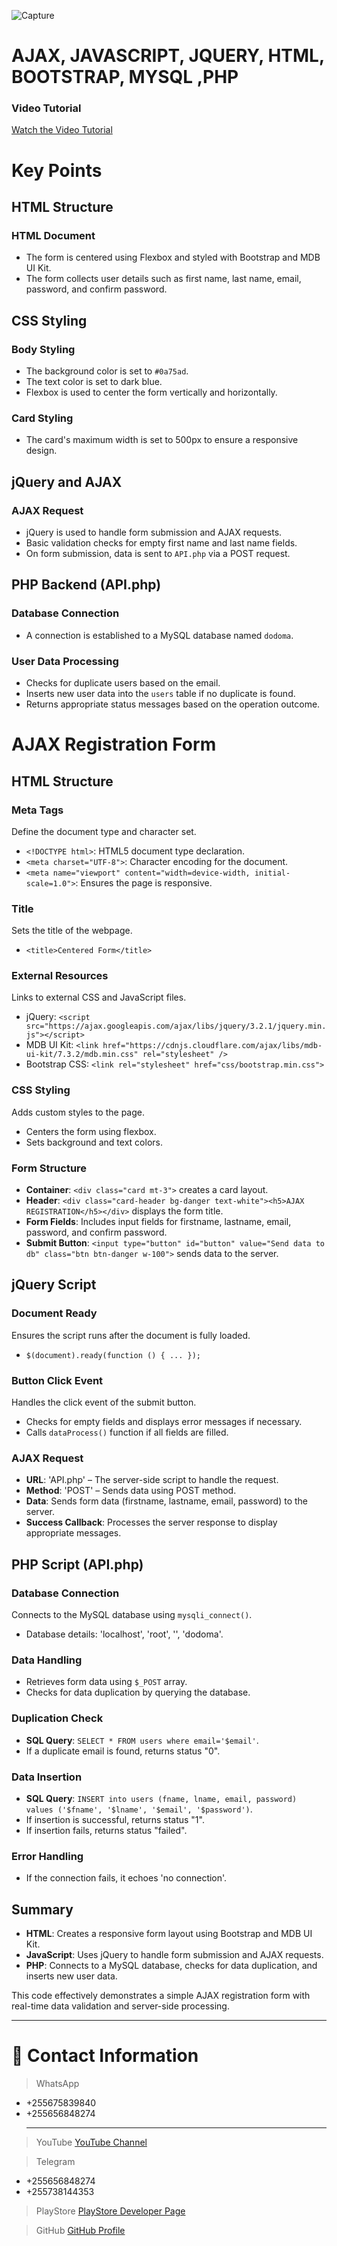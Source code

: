 
![Capture](https://github.com/shamiraty/AJAX-HTML-PHP-JAVASCRIPT-JQUERY-MYSQL-HOW-TO-CREATE-REGISTRATION-FORM-USING-AJAX-JAVASCRIPT/assets/129072179/38750083-3c11-4a6d-8c7c-31d82181850b)

# AJAX, JAVASCRIPT, JQUERY, HTML, BOOTSTRAP, MYSQL ,PHP
### Video Tutorial
[Watch the Video Tutorial](https://youtu.be/tY1hgUJ8ZsU)

# Key Points

## HTML Structure

### HTML Document
- The form is centered using Flexbox and styled with Bootstrap and MDB UI Kit.
- The form collects user details such as first name, last name, email, password, and confirm password.

## CSS Styling

### Body Styling
- The background color is set to `#0a75ad`.
- The text color is set to dark blue.
- Flexbox is used to center the form vertically and horizontally.

### Card Styling
- The card's maximum width is set to 500px to ensure a responsive design.

## jQuery and AJAX

### AJAX Request
- jQuery is used to handle form submission and AJAX requests.
- Basic validation checks for empty first name and last name fields.
- On form submission, data is sent to `API.php` via a POST request.

## PHP Backend (API.php)

### Database Connection
- A connection is established to a MySQL database named `dodoma`.

### User Data Processing
- Checks for duplicate users based on the email.
- Inserts new user data into the `users` table if no duplicate is found.
- Returns appropriate status messages based on the operation outcome.

# AJAX Registration Form

## HTML Structure

### Meta Tags
Define the document type and character set.
- `<!DOCTYPE html>`: HTML5 document type declaration.
- `<meta charset="UTF-8">`: Character encoding for the document.
- `<meta name="viewport" content="width=device-width, initial-scale=1.0">`: Ensures the page is responsive.

### Title
Sets the title of the webpage.
- `<title>Centered Form</title>`

### External Resources
Links to external CSS and JavaScript files.
- jQuery: `<script src="https://ajax.googleapis.com/ajax/libs/jquery/3.2.1/jquery.min.js"></script>`
- MDB UI Kit: `<link href="https://cdnjs.cloudflare.com/ajax/libs/mdb-ui-kit/7.3.2/mdb.min.css" rel="stylesheet" />`
- Bootstrap CSS: `<link rel="stylesheet" href="css/bootstrap.min.css">`

### CSS Styling
Adds custom styles to the page.
- Centers the form using flexbox.
- Sets background and text colors.

### Form Structure
- **Container**: `<div class="card mt-3">` creates a card layout.
- **Header**: `<div class="card-header bg-danger text-white"><h5>AJAX REGISTRATION</h5></div>` displays the form title.
- **Form Fields**: Includes input fields for firstname, lastname, email, password, and confirm password.
- **Submit Button**: `<input type="button" id="button" value="Send data to db" class="btn btn-danger w-100">` sends data to the server.

## jQuery Script

### Document Ready
Ensures the script runs after the document is fully loaded.
- `$(document).ready(function () { ... });`

### Button Click Event
Handles the click event of the submit button.
- Checks for empty fields and displays error messages if necessary.
- Calls `dataProcess()` function if all fields are filled.

### AJAX Request
- **URL**: 'API.php' – The server-side script to handle the request.
- **Method**: 'POST' – Sends data using POST method.
- **Data**: Sends form data (firstname, lastname, email, password) to the server.
- **Success Callback**: Processes the server response to display appropriate messages.

## PHP Script (API.php)

### Database Connection
Connects to the MySQL database using `mysqli_connect()`.
- Database details: 'localhost', 'root', '', 'dodoma'.

### Data Handling
- Retrieves form data using `$_POST` array.
- Checks for data duplication by querying the database.

### Duplication Check
- **SQL Query**: `SELECT * FROM users where email='$email'`.
- If a duplicate email is found, returns status "0".

### Data Insertion
- **SQL Query**: `INSERT into users (fname, lname, email, password) values ('$fname', '$lname', '$email', '$password')`.
- If insertion is successful, returns status "1".
- If insertion fails, returns status "failed".

### Error Handling
- If the connection fails, it echoes 'no connection'.

## Summary
- **HTML**: Creates a responsive form layout using Bootstrap and MDB UI Kit.
- **JavaScript**: Uses jQuery to handle form submission and AJAX requests.
- **PHP**: Connects to a MySQL database, checks for data duplication, and inserts new user data.

This code effectively demonstrates a simple AJAX registration form with real-time data validation and server-side processing.
___
# 🔆 Contact Information

> WhatsApp
- +255675839840
- +255656848274 <hr>

> YouTube
[YouTube Channel](https://www.youtube.com/channel/UCjepDdFYKzVHFiOhsiVVffQ)

> Telegram
- +255656848274
- +255738144353
  
> PlayStore
[PlayStore Developer Page](https://play.google.com/store/apps/dev?id=7334720987169992827&hl=en_US&pli=1)

> GitHub
[GitHub Profile](https://github.com/shamiraty/)


